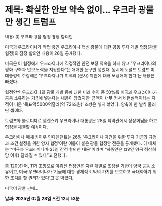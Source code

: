 # **제목: 확실한 안보 약속 없이… 우크라 광물만 챙긴 트럼프**

  내용: 美·우크라 광물 협정 잠정 합의안

미국과 우크라이나가 작업 중인 우크라이나 핵심 광물에 대한 공동 투자·개발 협정(광물 협정)의 잠정 합의안 내용이 26일 공개됐다. 

미국은 이 협정에서 우크라이나에 직접적인 안전 보장 약속을 하지 않고 “우크라이나의 평화 구축과 안보 노력을 지원한다”는 애매한 문구만 넣었다. 동시에 도널드 트럼프 미 대통령이 주장해온 ‘우크라이나가 미국의 (군사) 지원에 대해 보상해야 한다’는 내용은 빠졌다. 

협정안엔 우크라이나의 광물 개발 등에 대한 미래 수익 중 50%를 미국과 우크라이나가 공동 소유하는 기금에 넣는다는 내용이 담겼지만, 금액이 너무 커서 비현실적이라는 지적이 나온 ‘목표액 5000억달러(약 721조원)’ 조항은 넣지 않았다. 양측이 한 발씩 물러난 셈이다. 

트럼프와 볼로디미르 젤렌스키 우크라이나 대통령은 28일 백악관에서 정상회담을 하고 협정을 체결할 예정이다.

우크라이나 매체 키이우 인디펜던트는 26일 ‘우크라이나 재건을 위한 투자 기금의 규정과 조건 설정을 위한 양자 협정’이란 이름이 붙은 광물 협정안 전문을 공개했다. 이 매체는 “미국과 우크라이나가 25일 잠정 합의한 내용”이라며 “최종안은 (28일 양국 정상회담 이후) 달라질 수 있다”고 전했다.

총 1200단어, 11개 조항으로 이뤄진 협정안은 자원 개발로 조성될 기금이 양국 공동 소유이고, 미국·우크라이나가 ‘기금에 대한 경제적 이익의 가치를 보호하고 극대화하기 위한 조치를 할 권리가 있다’고 못 박았다. 

미국이 광물 판매...

  **날짜: 2025년 02월 28일 오전 12시 53분**